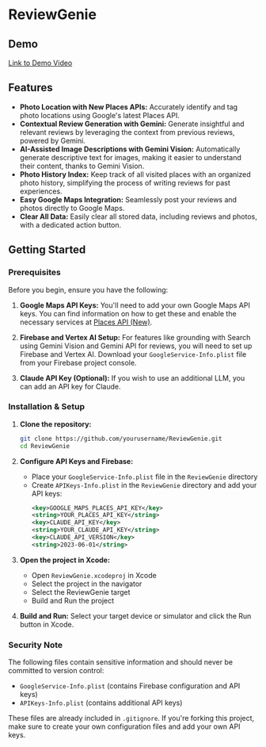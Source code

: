 # ReviewGenie

## Demo

[Link to Demo Video](https://youtu.be/EOib8zWpLXY)

## Features

- **Photo Location with New Places APIs:** Accurately identify and tag photo locations using Google's latest Places API.
- **Contextual Review Generation with Gemini:** Generate insightful and relevant reviews by leveraging the context from previous reviews, powered by Gemini.
- **AI-Assisted Image Descriptions with Gemini Vision:** Automatically generate descriptive text for images, making it easier to understand their content, thanks to Gemini Vision.
- **Photo History Index:** Keep track of all visited places with an organized photo history, simplifying the process of writing reviews for past experiences.
- **Easy Google Maps Integration:** Seamlessly post your reviews and photos directly to Google Maps.
- **Clear All Data:** Easily clear all stored data, including reviews and photos, with a dedicated action button.

## Getting Started

### Prerequisites

Before you begin, ensure you have the following:

1. **Google Maps API Keys:** You'll need to add your own Google Maps API keys. You can find information on how to get these and enable the necessary services at [Places API (New)](https://developers.google.com/maps/documentation/places/web-service/overview).

2. **Firebase and Vertex AI Setup:** For features like grounding with Search using Gemini Vision and Gemini API for reviews, you will need to set up Firebase and Vertex AI. Download your `GoogleService-Info.plist` file from your Firebase project console.

3. **Claude API Key (Optional):** If you wish to use an additional LLM, you can add an API key for Claude.

### Installation & Setup

1. **Clone the repository:**
   ```bash
   git clone https://github.com/yourusername/ReviewGenie.git
   cd ReviewGenie
   ```

2. **Configure API Keys and Firebase:**
   - Place your `GoogleService-Info.plist` file in the `ReviewGenie` directory
   - Create `APIKeys-Info.plist` in the `ReviewGenie` directory and add your API keys:
     ```xml
     <key>GOOGLE_MAPS_PLACES_API_KEY</key>
     <string>YOUR_PLACES_API_KEY</string>
     <key>CLAUDE_API_KEY</key>
     <string>YOUR_CLAUDE_API_KEY</string>
     <key>CLAUDE_API_VERSION</key>
     <string>2023-06-01</string>
     ```

3. **Open the project in Xcode:**
   - Open `ReviewGenie.xcodeproj` in Xcode
   - Select the project in the navigator
   - Select the ReviewGenie target
   - Build and Run the project

4. **Build and Run:**
   Select your target device or simulator and click the Run button in Xcode.

### Security Note

The following files contain sensitive information and should never be committed to version control:
- `GoogleService-Info.plist` (contains Firebase configuration and API keys)
- `APIKeys-Info.plist` (contains additional API keys)

These files are already included in `.gitignore`. If you're forking this project, make sure to create your own configuration files and add your own API keys.